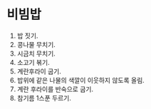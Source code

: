 # 비빔밥

1. 밥 짓기.
2. 콩나물 무치기.
3. 시금치 무치기.
4. 소고기 볶기.
5. 계란후라이 굽기.
6. 밥위에 같은 나물의 색깔이 이웃하지 않도록 올림.
7. 계란 후라이를 반숙으로 굽기.
8. 참기름 1스푼 두르기.
